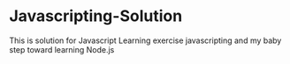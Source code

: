 # Javascripting-Solution
This is solution for Javascript Learning exercise javascripting and my baby step toward learning Node.js
